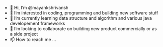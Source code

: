 - 👋 Hi, I’m @mayankshrivansh
- 👀 I’m interested in coding, programming and building new software stuff
- 🌱 I’m currently learning data structure and algorithm and various java developement frameworks
- 💞️ I’m looking to collaborate on building new product commercially or as a side project
- 📫 How to reach me ...

<!---
mayankshrivansh/mayankshrivansh is a ✨ special ✨ repository because its `README.md` (this file) appears on your GitHub profile.
You can click the Preview link to take a look at your changes.
--->
